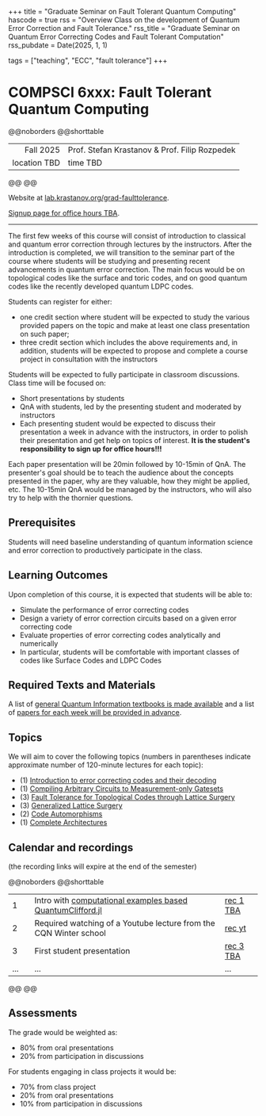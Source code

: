 +++
title = "Graduate Seminar on Fault Tolerant Quantum Computing"
hascode = true
rss = "Overview Class on the development of Quantum Error Correction and Fault Tolerance."
rss_title = "Graduate Seminar on Quantum Error Correcting Codes and Fault Tolerant Computation"
rss_pubdate = Date(2025, 1, 1)

tags = ["teaching", "ECC", "fault tolerance"]
+++

# COMPSCI 6xxx: Fault Tolerant Quantum Computing

@@noborders
@@shorttable

|||
|--:|:--|
| Fall 2025 | Prof. Stefan Krastanov & Prof. Filip Rozpedek |
| location TBD | time TBD |

@@
@@

Website at [lab.krastanov.org/grad-faulttolerance](https://lab.krastanov.org/grad-faulttolerance/).

[Signup page for office hours TBA](#).

---

The first few weeks of this course will consist of introduction to classical and quantum error correction through lectures by the instructors. After the introduction is completed, we will transition to the seminar part of the course where students will be studying and presenting recent advancements in quantum error correction. The main focus would be on topological codes like the surface and toric codes, and on good quantum codes like the recently developed quantum LDPC codes.

Students can register for either:

- one credit section where student will be expected to study the various provided papers on the topic and make at least one class presentation on such paper;
- three credit section which includes the above requirements and, in addition, students will be expected to propose and complete a course project in consultation with the instructors

Students will be expected to fully participate in classroom discussions. Class time will be focused on:
- Short presentations by students
- QnA with students, led by the presenting student and moderated by instructors
- Each presenting student would be expected to discuss their presentation a week in advance with the instructors, in order to polish their presentation and get help on topics of interest. **It is the student's responsibility to sign up for office hours!!!**

Each paper presentation will be 20min followed by 10-15min of QnA. The presenter's goal should be to teach the audience about the concepts presented in the paper, why are they valuable, how they might be applied, etc. The 10-15min QnA would be managed by the instructors, who will also try to help with the thornier questions.

## Prerequisites

Students will need baseline understanding of quantum information science and error correction to productively participate in the class.

## Learning Outcomes

Upon completion of this course, it is expected that students will be able to:
- Simulate the performance of error correcting codes
- Design a variety of error correction circuits based on a given error correcting code
- Evaluate properties of error correcting codes analytically and numerically
- In particular, students will be comfortable with important classes of codes like Surface Codes and LDPC Codes

## Required Texts and Materials

A list of [general Quantum Information textbooks is made available](/quantumonboarding) and a list of [papers for each week will be provided in advance](https://www.zotero.org/groups/6052508/qeccfaulttolerancegradclass/library).

## Topics

We will aim to cover the following topics (numbers in parentheses indicate approximate number of 120-minute lectures for each topic):
- (1) [Introduction to error correcting codes and their decoding](basics)
- (1) [Compiling Arbitrary Circuits to Measurement-only Gatesets](pauli)
- (3) [Fault Tolerance for Topological Codes through Lattice Surgery](topo)
- (3) [Generalized Lattice Surgery](latsurgery)
- (2) [Code Automorphisms](automorph)
- (1) [Complete Architectures](arch)

[basics]: https://www.zotero.org/groups/4899796/qeccgradclass/collections/AUDG9JXP
[pauli]: https://www.zotero.org/groups/6052508/qeccfaulttolerancegradclass/collections/KTNF6N4V
[topo]: https://www.zotero.org/groups/6052508/qeccfaulttolerancegradclass/collections/U8SED7LJ
[latsurgery]: https://www.zotero.org/groups/6052508/qeccfaulttolerancegradclass/collections/G22L85RL
[automorph]: https://www.zotero.org/groups/6052508/qeccfaulttolerancegradclass/collections/ZD5PBF5H
[arch]: https://www.zotero.org/groups/6052508/qeccfaulttolerancegradclass/collections/YV82PTWC

## Calendar and recordings

(the recording links will expire at the end of the semester)

@@noborders
@@shorttable

|||||
|---|---|---|---|
|1 | | Intro with [computational examples based QuantumClifford.jl](https://github.com/QuantumSavory/QuantumClifford.jl) | [rec 1 TBA](#)
|2 | | Required watching of a Youtube lecture from the CQN Winter school | [rec yt](https://www.youtube.com/watch?v=u2N4MlpgVUY)
|3 | | First student presentation | [rec 3 TBA](#)
|... | | ... | ...

@@
@@

## Assessments

The grade would be weighted as:

- 80% from oral presentations
- 20% from participation in discussions

For students engaging in class projects it would be:

- 70% from class project
- 20% from oral presentations
- 10% from participation in discussions